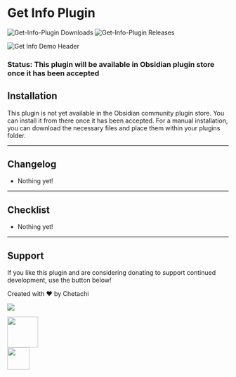 # Get Info Plugin

![Get-Info-Plugin Downloads](https://img.shields.io/github/downloads/chetachiezikeuzor/Get-Info-Plugin/total.svg)
![Get-Info-Plugin Releases](https://img.shields.io/github/v/release/chetachiezikeuzor/Get-Info-Plugin)

![Get Info Demo Header](https://user-images.githubusercontent.com/79069364/144931459-1556d9ba-64ae-467e-9f1c-b7c5f0f85c8f.png)

### Status: This plugin will be available in Obsidian plugin store once it has been accepted

## Installation

This plugin is not yet available in the Obsidian community plugin store. You can install it from there once it has been accepted. For a manual installation, you can download the necessary files and place them within your plugins folder.

---

## Changelog

-   Nothing yet!

---

## Checklist

-   Nothing yet!

---

## Support

If you like this plugin and are considering donating to support continued development, use the button below!

Created with ❤️ by Chetachi

<a href="https://www.buymeacoffee.com/chetachi"><img src="https://img.buymeacoffee.com/button-api/?text=Buy me a coffee&amp;emoji=&amp;slug=chetachi&amp;button_colour=e3e7ef&amp;font_colour=262626&amp;font_family=Inter&amp;outline_colour=262626&amp;coffee_colour=ff0000"></a>

<a href="https://paypal.me/chelseaezikeuzor">
<img src="https://raw.githubusercontent.com/chetachiezikeuzor/Get-Info-Plugin/master/assets/paypal.svg" height="70"></a>
<br/>
<a href="https://ko-fi.com/chetachi">
<img src="https://raw.githubusercontent.com/chetachiezikeuzor/Get-Info-Plugin/master/assets/kofi_color.svg" height="50"></a>

